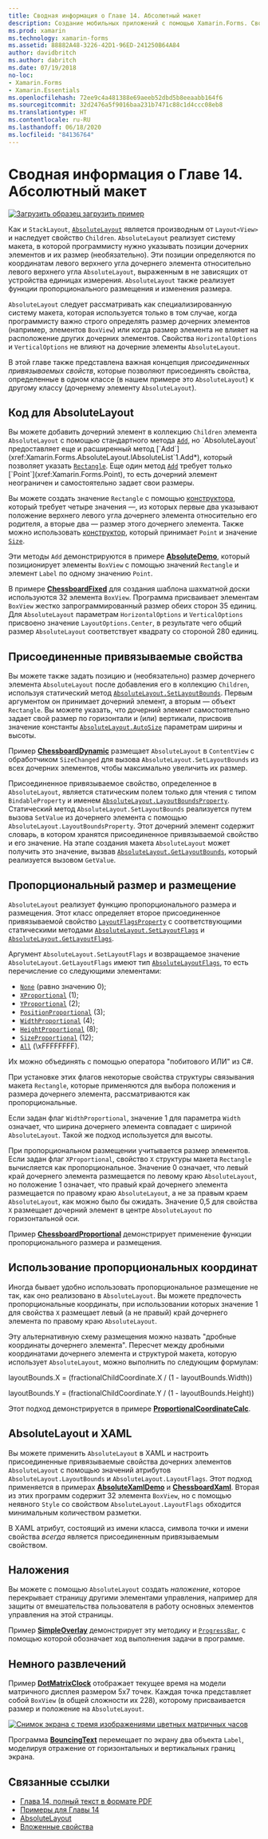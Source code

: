 ```yaml
---
title: Сводная информация о Главе 14. Абсолютный макет
description: Создание мобильных приложений с помощью Xamarin.Forms. Сводная информация о Главе 14. Абсолютный макет
ms.prod: xamarin
ms.technology: xamarin-forms
ms.assetid: 88882A48-3226-42D1-96ED-241250B64A84
author: davidbritch
ms.author: dabritch
ms.date: 07/19/2018
no-loc:
- Xamarin.Forms
- Xamarin.Essentials
ms.openlocfilehash: 72ee9c4a481388e69aeeb52dbd5b8eeaabb164f6
ms.sourcegitcommit: 32d2476a5f9016baa231b7471c88c1d4ccc08eb8
ms.translationtype: HT
ms.contentlocale: ru-RU
ms.lasthandoff: 06/18/2020
ms.locfileid: "84136764"
---
```

# <a name="summary-of-chapter-14-absolute-layout"></a>Сводная информация о Главе 14. Абсолютный макет

[![Загрузить образец](~/media/shared/download.png) загрузить пример](https://github.com/xamarin/xamarin-forms-book-samples/tree/master/Chapter14)

Как и `StackLayout`, [`AbsoluteLayout`](xref:Xamarin.Forms.AbsoluteLayout) является производным от `Layout<View>` и наследует свойство `Children`. `AbsoluteLayout` реализует систему макета, в которой программисту нужно указывать позиции дочерних элементов и их размер (необязательно). Эти позиции определяются по координатам левого верхнего угла дочернего элемента относительно левого верхнего угла `AbsoluteLayout`, выраженным в не зависящих от устройства единицах измерения. `AbsoluteLayout` также реализует функции пропорционального размещения и изменения размера.

`AbsoluteLayout` следует рассматривать как специализированную систему макета, которая используется только в том случае, когда программисту важно строго определять размер дочерних элементов (например, элементов `BoxView`) или когда размер элемента не влияет на расположение других дочерних элементов. Свойства `HorizontalOptions` и `VerticalOptions` не влияют на дочерние элементы `AbsoluteLayout`.

В этой главе также представлена важная концепция *присоединенных привязываемых свойств*, которые позволяют присоединять свойства, определенные в одном классе (в нашем примере это `AbsoluteLayout`) к другому классу (дочернему элементу `AbsoluteLayout`).

## <a name="absolutelayout-in-code"></a>Код для AbsoluteLayout

Вы можете добавить дочерний элемент в коллекцию `Children` элемента `AbsoluteLayout` с помощью стандартного метода [`Add`](xref:System.Collections.Generic.ICollection`1.Add*), но `AbsoluteLayout` предоставляет еще и расширенный метод [`Add`](xref:Xamarin.Forms.AbsoluteLayout.IAbsoluteList`1.Add*), который позволяет указать [`Rectangle`](xref:Xamarin.Forms.Rectangle). Еще один метод [`Add`](xref:Xamarin.Forms.AbsoluteLayout.IAbsoluteList`1.Add*) требует только [`Point`](xref:Xamarin.Forms.Point), то есть дочерний элемент неограничен и самостоятельно задает свои размеры.

Вы можете создать значение `Rectangle` с помощью [конструктора](xref:Xamarin.Forms.Rectangle.%23ctor(System.Double,System.Double,System.Double,System.Double)), который требует четыре значения &mdash;, из которых первые два указывают положение верхнего левого угла дочернего элемента относительно его родителя, а вторые два — размер этого дочернего элемента. Также можно использовать [конструктор](xref:Xamarin.Forms.Rectangle.%23ctor(Xamarin.Forms.Point,Xamarin.Forms.Size)), который принимает `Point` и значение [`Size`](xref:Xamarin.Forms.Size).

Эти методы `Add` демонстрируются в примере [**AbsoluteDemo**](https://github.com/xamarin/xamarin-forms-book-samples/tree/master/Chapter14/AbsoluteDemo), который позиционирует элементы `BoxView` с помощью значений `Rectangle` и элемент `Label` по одному значению `Point`.

В примере [**ChessboardFixed**](https://github.com/xamarin/xamarin-forms-book-samples/tree/master/Chapter14/ChessboardFixed) для создания шаблона шахматной доски используются 32 элемента `BoxView`. Программа присваивает элементам `BoxView` жестко запрограммированный размер обеих сторон 35 единиц. Для `AbsoluteLayout` параметрам `HorizontalOptions` и `VerticalOptions` присвоено значение `LayoutOptions.Center`, в результате чего общий размер `AbsoluteLayout` соответствует квадрату со стороной 280 единиц.

## <a name="attached-bindable-properties"></a>Присоединенные привязываемые свойства

Вы можете также задать позицию и (необязательно) размер дочернего элемента `AbsoluteLayout` после добавления его в коллекцию `Children`, используя статический метод [`AbsoluteLayout.SetLayoutBounds`](xref:Xamarin.Forms.AbsoluteLayout.SetLayoutBounds(Xamarin.Forms.BindableObject,Xamarin.Forms.Rectangle)). Первым аргументом он принимает дочерний элемент, а вторым — объект `Rectangle`. Вы можете указать, что дочерний элемент самостоятельно задает свой размер по горизонтали и (или) вертикали, присвоив значение константы [`AbsoluteLayout.AutoSize`](xref:Xamarin.Forms.AbsoluteLayout.AutoSize) параметрам ширины и высоты.

Пример [**ChessboardDynamic**](https://github.com/xamarin/xamarin-forms-book-samples/tree/master/Chapter14/ChessboardDynamic) размещает `AbsoluteLayout` в `ContentView` с обработчиком `SizeChanged` для вызова `AbsoluteLayout.SetLayoutBounds` из всех дочерних элементов, чтобы максимально увеличить их размер.  

Присоединенное привязываемое свойство, определенное в `AbsoluteLayout`, является статическим полем только для чтения с типом `BindableProperty` и именем [`AbsoluteLayout.LayoutBoundsProperty`](xref:Xamarin.Forms.AbsoluteLayout.LayoutBoundsProperty). Статический метод `AbsoluteLayout.SetLayoutBounds` реализуется путем вызова `SetValue` из дочернего элемента с помощью `AbsoluteLayout.LayoutBoundsProperty`. Этот дочерний элемент содержит словарь, в котором хранятся присоединенное привязываемой свойство и его значение. На этапе создания макета `AbsoluteLayout` может получить это значение, вызвав [`AbsoluteLayout.GetLayoutBounds`](xref:Xamarin.Forms.AbsoluteLayout.GetLayoutBounds(Xamarin.Forms.BindableObject)), который реализуется вызовом `GetValue`.

## <a name="proportional-sizing-and-positioning"></a>Пропорциональный размер и размещение

`AbsoluteLayout` реализует функцию пропорционального размера и размещения. Этот класс определяет второе присоединенное привязываемой свойство [`LayoutFlagsProperty`](xref:Xamarin.Forms.AbsoluteLayout.LayoutFlagsProperty) с соответствующими статическими методами [`AbsoluteLayout.SetLayoutFlags`](xref:Xamarin.Forms.AbsoluteLayout.SetLayoutFlags(Xamarin.Forms.BindableObject,Xamarin.Forms.AbsoluteLayoutFlags)) и [`AbsoluteLayout.GetLayoutFlags`](xref:Xamarin.Forms.AbsoluteLayout.GetLayoutFlags(Xamarin.Forms.BindableObject)).

Аргумент `AbsoluteLayout.SetLayoutFlags` и возвращаемое значение `AbsoluteLayout.GetLayoutFlags` имеют тип [`AbsoluteLayoutFlags`](xref:Xamarin.Forms.AbsoluteLayoutFlags), то есть перечисление со следующими элементами:

- [`None`](xref:Xamarin.Forms.AbsoluteLayoutFlags.None) (равно значению 0);
- [`XProportional`](xref:Xamarin.Forms.AbsoluteLayoutFlags.XProportional) (1);
- [`YProportional`](xref:Xamarin.Forms.AbsoluteLayoutFlags.YProportional) (2);
- [`PositionProportional`](xref:Xamarin.Forms.AbsoluteLayoutFlags.PositionProportional) (3);
- [`WidthProportional`](xref:Xamarin.Forms.AbsoluteLayoutFlags.WidthProportional) (4);
- [`HeightProportional`](xref:Xamarin.Forms.AbsoluteLayoutFlags.HeightProportional) (8);
- [`SizeProportional`](xref:Xamarin.Forms.AbsoluteLayoutFlags.SizeProportional) (12);
- [`All`](xref:Xamarin.Forms.AbsoluteLayoutFlags.All) (\xFFFFFFFF).

Их можно объединять с помощью оператора "побитового ИЛИ" из C#.

При установке этих флагов некоторые свойства структуры связывания макета `Rectangle`, которые применяются для выбора положения и размера дочернего элемента, рассматриваются как пропорциональные.

Если задан флаг `WidthProportional`, значение 1 для параметра `Width` означает, что ширина дочернего элемента совпадает с шириной `AbsoluteLayout`. Такой же подход используется для высоты.

При пропорциональном размещении учитывается размер элементов. Если задан флаг `XProportional`, свойство `X` структуры макета `Rectangle` вычисляется как пропорциональное. Значение 0 означает, что левый край дочернего элемента размещается по левому краю `AbsoluteLayout`, но положение 1 означает, что правый край дочернего элемента размещается по правому краю `AbsoluteLayout`, а не за правым краем `AbsoluteLayout`, как можно было бы ожидать. Значение 0,5 для свойства `X` размещает дочерний элемент в центре `AbsoluteLayout` по горизонтальной оси.

Пример [**ChessboardProportional**](https://github.com/xamarin/xamarin-forms-book-samples/tree/master/Chapter14/ChessboardProportional) демонстрирует применение функции пропорционального размера и размещения.

## <a name="working-with-proportional-coordinates"></a>Использование пропорциональных координат

Иногда бывает удобно использовать пропорциональное размещение не так, как оно реализовано в `AbsoluteLayout`. Вы можете предпочесть пропорциональные координаты, при использовании которых значение 1 для свойства `X` размещает левый (а не правый) край дочернего элемента по правому краю `AbsoluteLayout`.

Эту альтернативную схему размещения можно назвать "дробные координаты дочернего элемента". Пересчет между дробными координатами дочернего элемента и структурой макета, которую использует `AbsoluteLayout`, можно выполнить по следующим формулам:

layoutBounds.X = (fractionalChildCoordinate.X / (1 - layoutBounds.Width))

layoutBounds.Y = (fractionalChildCoordinate.Y / (1 - layoutBounds.Height))

Этот подход демонстрируется в примере [**ProportionalCoordinateCalc**](https://github.com/xamarin/xamarin-forms-book-samples/tree/master/Chapter14/PropCoordCalc).

## <a name="absolutelayout-and-xaml"></a>AbsoluteLayout и XAML

Вы можете применить `AbsoluteLayout` в XAML и настроить присоединенные привязываемые свойства дочерних элементов `AbsoluteLayout` с помощью значений атрибутов `AbsoluteLayout.LayoutBounds` и `AbsoluteLayout.LayoutFlags`. Этот подход применяется в примерах [**AbsoluteXamlDemo**](https://github.com/xamarin/xamarin-forms-book-samples/tree/master/Chapter14/AbsoluteXamlDemo) и [**ChessboardXaml**](https://github.com/xamarin/xamarin-forms-book-samples/tree/master/Chapter14/ChessboardXaml). Вторая из этих программ содержит 32 элемента `BoxView`, но с помощью неявного `Style` со свойством `AbsoluteLayout.LayoutFlags` обходится минимальным количеством разметки.

В XAML атрибут, состоящий из имени класса, символа точки и имени свойства *всегда* является присоединенным привязываемым свойством.

## <a name="overlays"></a>Наложения

Вы можете с помощью `AbsoluteLayout` создать *наложение*, которое перекрывает страницу другими элементами управления, например для защиты от вмешательства пользователя в работу основных элементов управления на этой страницы.

Пример [**SimpleOverlay**](https://github.com/xamarin/xamarin-forms-book-samples/tree/master/Chapter14/SimpleOverlay) демонстрирует эту методику и [`ProgressBar`](xref:Xamarin.Forms.ProgressBar), с помощью которой обозначает ход выполнения задачи в программе.

## <a name="some-fun"></a>Немного развлечений

Пример [**DotMatrixClock**](https://github.com/xamarin/xamarin-forms-book-samples/tree/master/Chapter14/DotMatrixClock) отображает текущее время на модели матричного дисплея размером 5x7 точек. Каждая точка представляет собой `BoxView` (в общей сложности их 228), которому присваивается размер и положение на `AbsoluteLayout`.

[![Снимок экрана с тремя изображениями цветных матричных часов](images/ch14fg08-small.png "Часы с матрицей из точек")](images/ch14fg08-large.png#lightbox "Часы с матрицей из точек")

Программа [**BouncingText**](https://github.com/xamarin/xamarin-forms-book-samples/tree/master/Chapter14/BouncingText) перемещает по экрану два объекта `Label`, моделируя отражение от горизонтальных и вертикальных границ экрана.

## <a name="related-links"></a>Связанные ссылки

- [Глава 14, полный текст в формате PDF](https://download.xamarin.com/developer/xamarin-forms-book/XamarinFormsBook-Ch14-Apr2016.pdf)
- [Примеры для Главы 14](https://github.com/xamarin/xamarin-forms-book-samples/tree/master/Chapter14)
- [AbsoluteLayout](~/xamarin-forms/user-interface/layouts/absolute-layout.md)
- [Вложенные свойства](~/xamarin-forms/xaml/attached-properties.md)
